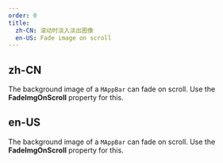 ```yaml
---
order: 0
title:
  zh-CN: 滚动时淡入淡出图像
  en-US: Fade image on scroll
---
```


## zh-CN

The background image of a `MAppBar` can fade on scroll. Use the **FadeImgOnScroll** property for this.

## en-US

The background image of a `MAppBar` can fade on scroll. Use the **FadeImgOnScroll** property for this.
